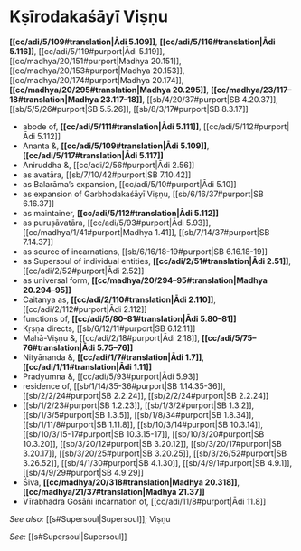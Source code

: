 # Kṣīrodakaśāyī Viṣṇu

**[[cc/adi/5/109#translation|Ādi 5.109]]**, **[[cc/adi/5/116#translation|Ādi 5.116]]**, [[cc/adi/5/119#purport|Ādi 5.119]], [[cc/madhya/20/151#purport|Madhya 20.151]], [[cc/madhya/20/153#purport|Madhya 20.153]], [[cc/madhya/20/174#purport|Madhya 20.174]], **[[cc/madhya/20/295#translation|Madhya 20.295]]**, **[[cc/madhya/23/117–18#translation|Madhya 23.117–18]]**, [[sb/4/20/37#purport|SB 4.20.37]], [[sb/5/5/26#purport|SB 5.5.26]], [[sb/8/3/17#purport|SB 8.3.17]]

* abode of, **[[cc/adi/5/111#translation|Ādi 5.111]]**, [[cc/adi/5/112#purport|Ādi 5.112]]
* Ananta &, **[[cc/adi/5/109#translation|Ādi 5.109]]**, **[[cc/adi/5/117#translation|Ādi 5.117]]**
* Aniruddha &, [[cc/adi/2/56#purport|Ādi 2.56]]
* as avatāra, [[sb/7/10/42#purport|SB 7.10.42]]
* as Balarāma’s expansion, [[cc/adi/5/10#purport|Ādi 5.10]]
* as expansion of Garbhodakaśāyī Viṣṇu, [[sb/6/16/37#purport|SB 6.16.37]]
* as maintainer, **[[cc/adi/5/112#translation|Ādi 5.112]]**
* as puruṣāvatāra, [[cc/adi/5/93#purport|Ādi 5.93]], [[cc/madhya/1/41#purport|Madhya 1.41]], [[sb/7/14/37#purport|SB 7.14.37]]
* as source of incarnations, [[sb/6/16/18-19#purport|SB 6.16.18-19]]
* as Supersoul of individual entities, **[[cc/adi/2/51#translation|Ādi 2.51]]**, [[cc/adi/2/52#purport|Ādi 2.52]]
* as universal form, **[[cc/madhya/20/294–95#translation|Madhya 20.294–95]]**
* Caitanya as, **[[cc/adi/2/110#translation|Ādi 2.110]]**, [[cc/adi/2/112#purport|Ādi 2.112]]
* functions of, **[[cc/adi/5/80–81#translation|Ādi 5.80–81]]**
* Kṛṣṇa directs, [[sb/6/12/11#purport|SB 6.12.11]]
* Mahā-Viṣṇu &, [[cc/adi/2/18#purport|Ādi 2.18]], **[[cc/adi/5/75–76#translation|Ādi 5.75–76]]**
* Nityānanda &, **[[cc/adi/1/7#translation|Ādi 1.7]]**, **[[cc/adi/1/11#translation|Ādi 1.11]]**
* Pradyumna &, [[cc/adi/5/93#purport|Ādi 5.93]]
* residence of, [[sb/1/14/35-36#purport|SB 1.14.35-36]], [[sb/2/2/24#purport|SB 2.2.24]], [[sb/2/2/24#purport|SB 2.2.24]]
*  [[sb/1/2/23#purport|SB 1.2.23]], [[sb/1/3/2#purport|SB 1.3.2]], [[sb/1/3/5#purport|SB 1.3.5]], [[sb/1/8/34#purport|SB 1.8.34]], [[sb/1/11/8#purport|SB 1.11.8]], [[sb/10/3/14#purport|SB 10.3.14]], [[sb/10/3/15-17#purport|SB 10.3.15-17]], [[sb/10/3/20#purport|SB 10.3.20]], [[sb/3/20/12#purport|SB 3.20.12]], [[sb/3/20/17#purport|SB 3.20.17]], [[sb/3/20/25#purport|SB 3.20.25]], [[sb/3/26/52#purport|SB 3.26.52]], [[sb/4/1/30#purport|SB 4.1.30]], [[sb/4/9/1#purport|SB 4.9.1]], [[sb/4/9/29#purport|SB 4.9.29]]
* Śiva, **[[cc/madhya/20/318#translation|Madhya 20.318]]**, **[[cc/madhya/21/37#translation|Madhya 21.37]]**
* Vīrabhadra Gosāñi incarnation of, [[cc/adi/11/8#purport|Ādi 11.8]]

*See also:* [[s#Supersoul|Supersoul]]; Viṣṇu

*See:* [[s#Supersoul|Supersoul]]
